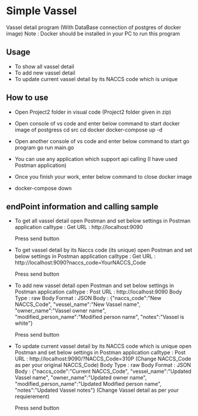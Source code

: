 # Simple Vassel

Vassel detail program (With DataBase connection of postgres of docker image)
Note : Docker should be installed in your PC to run this program

## Usage

- To show all vassel detail
- To add new vassel detail
- To update current vassel detail by its NACCS code which is unique

## How to use

- Open Project2 folder in visual code (Project2 folder given in zip)
- Open console of vs code and enter below command to start docker image of postgress
  cd src
  cd docker
  docker-compose up -d
- Open another console of vs code and enter below command to start go program
  go run main.go
- You can use any application which support api calling
  (I have used Postman application)

- Once you finish your work, enter below command to close docker image
- docker-compose down
  
## endPoint information and calling sample

- To get all vassel detail
	open Postman and set below settings in Postman application
	calltype : Get
	URL : http://localhost:9090
	
	Press send button

- To get vassel detail by its Naccs code (its unique)
	open Postman and set below settings in Postman application
	calltype : Get
	URL : http://localhost:9090?naccs_code=YourNACCS_Code
	
	Press send button
	
- To add new vassel detail 
	open Postman and set below settings in Postman application
	calltype : Post
	URL : http://localhost:9090
	Body Type : raw
	Body Format : JSON
	Body : {"naccs_code":"New NACCS_Code", "vessel_name":"New Vassel name", "owner_name":"Vassel owner name", "modified_person_name":"Modified person name", "notes":"Vassel is white"}
	
	Press send button
	
- To update current vassel detail by its NACCS code which is unique
	open Postman and set below settings in Postman application
	calltype : Post
	URL : http://localhost:9090/?NACCS_Code=310P
	(Change NACCS_Code as per your original NACCS_Code)
	Body Type : raw
	Body Format : JSON
	Body : {"naccs_code":"Current NACCS_Code", "vessel_name":"Updated Vassel name", "owner_name":"Updated owner name", "modified_person_name":"Updated Modified person name", "notes":"Updated Vassel notes"}
	(Change Vassel detail as per your requierement)
	
	Press send button